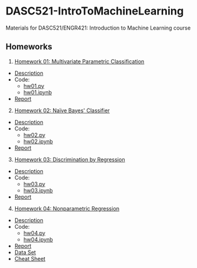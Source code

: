 # DASC521-IntroToMachineLearning
Materials for DASC521/ENGR421: Introduction to Machine Learning course

## Homeworks
1. [Homework 01: Multivariate Parametric Classification](https://github.com/melihcanyardi/DASC521-IntroToMachineLearning/tree/main/hw01)
  - [Description](https://github.com/melihcanyardi/DASC521-IntroToMachineLearning/blob/main/hw01/hw01_description.pdf)
  - Code:
    - [hw01.py](https://github.com/melihcanyardi/DASC521-IntroToMachineLearning/blob/main/hw01/hw1.py)
    - [hw01.ipynb](https://github.com/melihcanyardi/DASC521-IntroToMachineLearning/blob/main/hw01/hw01.ipynb)
  - [Report](https://github.com/melihcanyardi/DASC521-IntroToMachineLearning/blob/main/hw01/hw01.pdf)
2. [Homework 02: Naïve Bayes' Classifier](https://github.com/melihcanyardi/DASC521-IntroToMachineLearning/tree/main/hw02)
  - [Description](https://github.com/melihcanyardi/DASC521-IntroToMachineLearning/blob/main/hw02/hw02_description.pdf)
  - Code:
    - [hw02.py](https://github.com/melihcanyardi/DASC521-IntroToMachineLearning/blob/main/hw02/hw02.py)
    - [hw02.ipynb](https://github.com/melihcanyardi/DASC521-IntroToMachineLearning/blob/main/hw02/hw02.ipynb)
  - [Report](https://github.com/melihcanyardi/DASC521-IntroToMachineLearning/blob/main/hw02/hw02.pdf)
 3. [Homework 03: Discrimination by Regression](https://github.com/melihcanyardi/DASC521-IntroToMachineLearning/tree/main/hw03)
  - [Description](https://github.com/melihcanyardi/DASC521-IntroToMachineLearning/blob/main/hw03/hw03_description.pdf)
  - Code:
    - [hw03.py](https://github.com/melihcanyardi/DASC521-IntroToMachineLearning/blob/main/hw03/hw03.py)
    - [hw03.ipynb](https://github.com/melihcanyardi/DASC521-IntroToMachineLearning/blob/main/hw03/hw03.ipynb)
  - [Report](https://github.com/melihcanyardi/DASC521-IntroToMachineLearning/blob/main/hw03/hw03.pdf)
4. [Homework 04: Nonparametric Regression](https://github.com/melihcanyardi/DASC521-IntroToMachineLearning/tree/main/hw04)
  - [Description](https://github.com/melihcanyardi/DASC521-IntroToMachineLearning/blob/main/hw04/hw04_description.pdf)
  - Code:
    - [hw04.py](https://github.com/melihcanyardi/DASC521-IntroToMachineLearning/blob/main/hw04/hw04.py)
    - [hw04.ipynb](https://github.com/melihcanyardi/DASC521-IntroToMachineLearning/blob/main/hw04/hw04.ipynb)
  - [Report](https://github.com/melihcanyardi/DASC521-IntroToMachineLearning/blob/main/hw04/hw04.pdf)
  - [Data Set](https://github.com/melihcanyardi/DASC521-IntroToMachineLearning/blob/main/hw04/hw04_data_set.csv)
  - [Cheat Sheet](https://github.com/melihcanyardi/DASC521-IntroToMachineLearning/blob/main/hw04/hw04_cheat_sheet.pdf)
